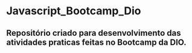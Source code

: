 # Javascript_Bootcamp_Dio
## Repositório criado para desenvolvimento das atividades praticas feitas no Bootcamp da DIO.
